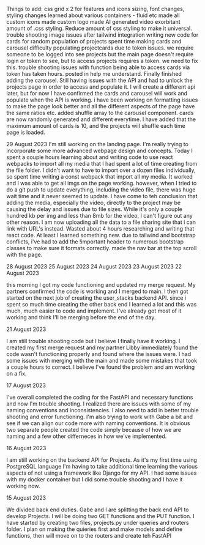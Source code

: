 Things to add:
css grid x 2 for features and icons
sizing, font changes, styling changes
learned about various containers - fluid etc
made all custom icons
made custom logo
made AI generated video
exorbitant amount of .css styling. Reduce amount of css styling to make it universal.
trouble shooting image issues after tailwind integration
writing new code for cards for random population of projects
spent time making cards and carousel
difficulty populating projectcards due to token issues. we require someone to be logged into see projects but the main page doesn't require login or token to see, but to access projects requires a token. we need to fix this.
trouble shooting issues with function being able to access cards via token has taken hours. posted in help me understand.
Finally finished adding the carousel. Still having issues with the API and had to unlock the projects page in order to access and populate it. I will create a different api later, but for now I have confirmed the cards and carousel will work and populate when the API is working. i have been working on formatting issues to make the page look better and all the different aspects of the page have the same ratios etc.
added shuffle array to the carousel component. cards are now randomly generated and different everytime. I have added that the maximum amount of cards is 10, and the projects will shuffle each time page is loaded.

29 August 2023
I'm still working on the landing page. I'm really trying to incorporate some more advanced webpage design and concepts. Today I spent a couple hours learning about and writing code to use react webpacks to import all my media that I had spent a lot of time creating from the file folder. I didn't want to have to import over a dozen files individually, so spent time writing a const webpack that import all my media. It worked and I was able to get all imgs on the page working. however, when I tried to do a git push to update everything, including the video file, there was huge wait time and it never seemed to update. I have come to teh conclusion that adding the media, especially the video, directly to the project may be causing the delay and issues due to file sizes. While it's only a couple hundred kb per img and less than 8mb for the video, I can't figure out any other reason. I am now uploading all the data to a file sharing site that i can link with URL's instead. Wasted about 4 hours researching and writing that react code. At least I learned something new.
due to tailwind and bootstrap conflicts, i've had to add the !important header to numerous bootstrap classes to make sure it formats correctly.
made the nav bar at the top scroll with the page.

28 August 2023
25 August 2023
24 August 2023
23 August 2023
22 August 2023

this morning I got my code functioning and updated my merge request. My partners confirmed the code is working and I merged to main. I then got started on the next job of creating the user_stacks backend API. since i spent so much time creating the other back end I learned a lot and this was much, much easier to code and implement. I've already got most of it working and think I'll be merging before the end of the day.

21 August 2023

I am still trouble shooting code but I believe I finally have it working. I created my first merge request and my partner Libby immediately found the code wasn't functioning properly and found where the issues were. I had some issues with merging with the main and made some mistakes that took a couple hours to correct. I believe I've found the problem and am working on a fix.

17 August 2023

I've overall completed the coding for the FastAPI and necessary functions and now I'm trouble shooting. I realized there are issues with some of my naming conventions and inconsistencies. I also need to add in better trouble shooting and error functioning. I'm also trying to work with Gabe a bit and see if we can align our code more with naming conventions. It is obvious two separate people created the code simply because of how we are naming and a few other differneces in how we've implemented.

16 August 2023

I am still working on the backend API for Projects. As it's my first time using PostgreSQL language I'm having to take additional time learning the various aspects of not using a framework like Django for my API. I had some issues with my docker container but I did some trouble shooting and I have it working now.

15 August 2023

We divided back end duties. Gabe and I are splitting the back end API to develop Projects. I will be doing two GET functions and the PUT function. I have started by creating two files, projects.py under queries and routers folder. I plan on making the quieries first and make models and define functions, then will move on to the routers and create teh FastAPI
